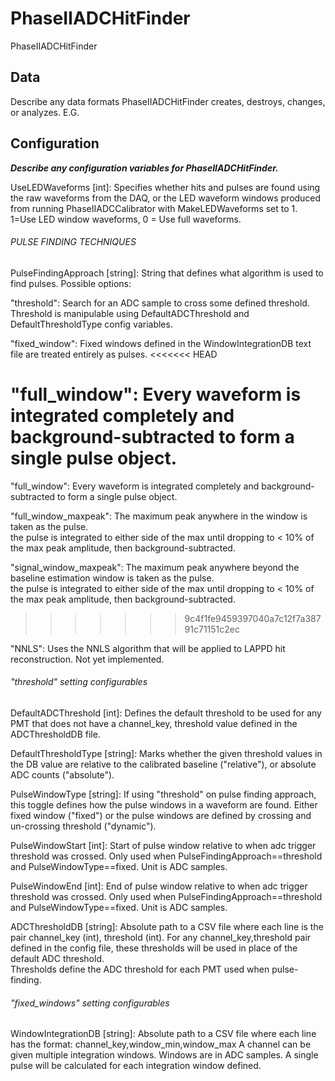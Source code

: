 # PhaseIIADCHitFinder

PhaseIIADCHitFinder

## Data

Describe any data formats PhaseIIADCHitFinder creates, destroys, changes, or analyzes. E.G.

## Configuration

***Describe any configuration variables for PhaseIIADCHitFinder.***

UseLEDWaveforms [int]: Specifies whether hits and pulses are found using the 
       raw waveforms from the DAQ, or the LED waveform windows produced from running 
       PhaseIIADCCalibrator with MakeLEDWaveforms set to 1.  
       1=Use LED window waveforms, 
       0 = Use full waveforms.

###### PULSE FINDING TECHNIQUES #########

PulseFindingApproach [string]: String that defines what algorithm is used to find pulses.
Possible options:

  "threshold": Search for an ADC sample to cross some defined threshold.  Threshold 
is manipulable using DefaultADCThreshold and DefaultThresholdType config variables.

  "fixed_window": Fixed windows defined in the WindowIntegrationDB text file are
                  treated entirely as pulses.
<<<<<<< HEAD

  "full_window": Every waveform is integrated completely and background-subtracted
                 to form a single pulse object.
=======

  "full_window": Every waveform is integrated completely and background-subtracted
                 to form a single pulse object.

  "full_window_maxpeak": The maximum peak anywhere in the window is taken as the pulse.  
                 the pulse is integrated to either side of the max until dropping to 
                 < 10% of the max peak amplitude, then background-subtracted.

  "signal_window_maxpeak": The maximum peak anywhere beyond the baseline estimation window
                  is taken as the pulse.  
                 the pulse is integrated to either side of the max until dropping to 
                 < 10% of the max peak amplitude, then background-subtracted.
>>>>>>> 9c4f1fe9459397040a7c12f7a38791c71151c2ec
  
  "NNLS": Uses the NNLS algorithm that will be applied to LAPPD hit reconstruction.
          Not yet implemented.

###### "threshold" setting configurables ########

DefaultADCThreshold [int]: Defines the default threshold to be used for any PMT
      that does not have a channel_key, threshold value defined in the ADCThresholdDB
      file.

DefaultThresholdType [string]: Marks whether the given threshold values in the DB value are
      relative to the calibrated baseline ("relative"), or absolute ADC counts ("absolute").

PulseWindowType [string]: If using "threshold" on pulse finding approach, this toggle defines
      how the pulse windows in a waveform are found.  Either fixed window ("fixed") or
      the pulse windows are defined by crossing and un-crossing threshold ("dynamic").

PulseWindowStart [int]: Start of pulse window relative to when adc trigger threshold
      was crossed.  Only used when PulseFindingApproach==threshold and
      PulseWindowType==fixed.  Unit is ADC samples.

PulseWindowEnd [int]: End of pulse window relative to when adc trigger threshold
      was crossed.  Only used when PulseFindingApproach==threshold and
      PulseWindowType==fixed.  Unit is ADC samples.

ADCThresholdDB [string]: Absolute path to a CSV file where each line is the pair
      channel_key (int), threshold (int).  For any channel_key,threshold pair defined in the 
      config file, these thresholds will be used in place of the default ADC threshold.  
      Thresholds define the ADC threshold for each PMT used when pulse-finding.

###### "fixed_windows" setting configurables ######

WindowIntegrationDB [string]: Absolute path to a CSV file where each line has the format:
        channel_key,window_min,window_max
      A channel can be given multiple integration windows.  Windows are in ADC samples.
      A single pulse will be calculated for each integration window defined.

```
```
